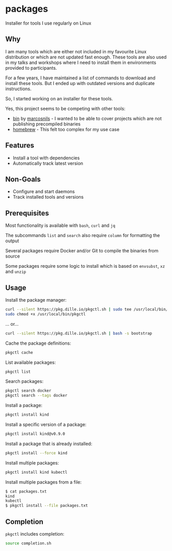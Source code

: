 # packages

Installer for tools I use regularly on Linux

## Why

I am many tools which are either not included in my favourite Linux distribution or which are not updated fast enough. These tools are also used in my talks and workshops where I need to install them in environments provided to participants.

For a few years, I have maintained a list of commands to download and install these tools. But I ended up with outdated versions and duplicate instructions.

So, I started working on an installer for these tools.

Yes, this project seems to be competing with other tools:

- [bin](https://github.com/marcosnils/bin) by [marcosnils](https://www.twitter.com/marcosnils) - I wanted to be able to cover projects which are not publishing precompiled binaries
- [homebrew](https://brew.sh/) - This felt too complex for my use case

## Features

- Install a tool with dependencies
- Automatically track latest version

## Non-Goals

- Configure and start daemons
- Track installed tools and versions

## Prerequisites

Most functionality is available with `bash`, `curl` and `jq`

The subcommands `list` and `search` also require `column` for formatting the output

Several packages require Docker and/or Git to compile the binaries from source

Some packages require some logic to install which is based on `envsubst`, `xz` and `unzip`

## Usage

Install the package manager:

```bash
curl --silent https://pkg.dille.io/pkgctl.sh | sudo tee /usr/local/bin/pkgctl >/dev/null
sudo chmod +x /usr/local/bin/pkgctl
```

... or...

```bash
curl --silent https://pkg.dille.io/pkgctl.sh | bash -s bootstrap
```

Cache the package definitions:

```bash
pkgctl cache
```

List available packages:

```bash
pkgctl list
```

Search packages:

```bash
pkgctl search docker
pkgctl search --tags docker
```

Install a package:

```bash
pkgctl install kind
```

Install a specific version of a package:

```bash
pkgctl install kind@v0.9.0
```

Install a package that is already installed:

```bash
pkgctl install --force kind
```

Install multiple packages:

```bash
pkgctl install kind kubectl
```

Install multiple packages from a file:

```bash
$ cat packages.txt
kind
kubectl
$ pkgctl install --file packages.txt
```

## Completion

`pkgctl` includes completion:

```bash
source completion.sh
```
